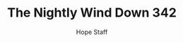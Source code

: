 ---
image: /assets/img/nwd/342_nwd_1john_4_16_b_erv.png
title: The Nightly Wind Down 342
categories:
  - The Nightly Wind Down
author: Hope Staff
notes: The Nightly Wind Down 342
embed: >-
  EMBED_GOES_HERE
transcript: >-
  SOME LINES OF TEXT START HERE
---